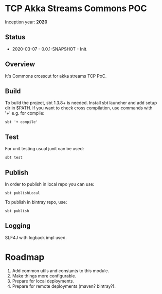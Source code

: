 TCP Akka Streams Commons POC
==================================
Inception year: **2020**

## Status
* 2020-03-07 - 0.0.1-SNAPSHOT - Init.

## Overview
It's Commons crosscut for akka streams TCP PoC. 

## Build
To build the project, sbt 1.3.8+ is needed. Install sbt launcher and add setup dir in $PATH.
If you want to check cross compilation, use commands with '+' e.g. for compile:
```
sbt '+ compile'
```

## Test
For unit testing usual junit can be used:
```
sbt test
```

## Publish
In order to publish in local repo you can use:
```
sbt publishLocal
```
To publish in bintray repo, use:
```
sbt publish
```

## Logging
SLF4J with logback impl used.

# Roadmap
1. Add common utils and constants to this module.
2. Make things more configurable.
3. Prepare for local deployments.
4. Prepare for remote deployments (maven? bintray?).